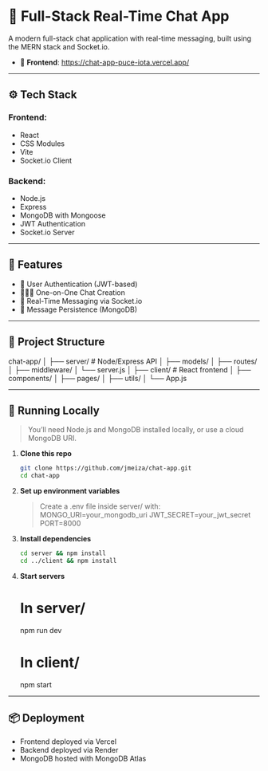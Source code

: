 # 💬 Full-Stack Real-Time Chat App

A modern full-stack chat application with real-time messaging, built using the MERN stack and Socket.io.

- 🔗 **Frontend**: https://chat-app-puce-iota.vercel.app/
---

## ⚙️ Tech Stack

### Frontend:
- React
- CSS Modules
- Vite
- Socket.io Client

### Backend:
- Node.js
- Express
- MongoDB with Mongoose
- JWT Authentication
- Socket.io Server

---

## 🧠 Features

- 🔐 User Authentication (JWT-based)
- 🧑‍🤝‍🧑 One-on-One Chat Creation
- 💬 Real-Time Messaging via Socket.io
- 📨 Message Persistence (MongoDB)

---

## 📁 Project Structure
chat-app/
│
├── server/ # Node/Express API
│ ├── models/
│ ├── routes/
│ ├── middleware/
│ └── server.js
│
├── client/ # React frontend
│ ├── components/
│ ├── pages/
│ ├── utils/
│ └── App.js

---

## 🧪 Running Locally

> You’ll need Node.js and MongoDB installed locally, or use a cloud MongoDB URI.

1. **Clone this repo**
   ```bash
   git clone https://github.com/jmeiza/chat-app.git
   cd chat-app
   ```

2. **Set up environment variables**
    > Create a .env file inside server/ with:
    MONGO_URI=your_mongodb_uri
    JWT_SECRET=your_jwt_secret
    PORT=8000

3. **Install dependencies**
    ```bash
    cd server && npm install
    cd ../client && npm install
    ```

4. **Start servers**
    # In server/
    npm run dev

    # In client/
    npm start

---

## 📦 Deployment
- Frontend deployed via Vercel
- Backend deployed via Render
- MongoDB hosted with MongoDB Atlas


